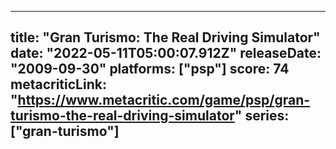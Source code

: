 
---
title: "Gran Turismo: The Real Driving Simulator"
date: "2022-05-11T05:00:07.912Z"
releaseDate: "2009-09-30"
platforms: ["psp"]
score: 74
metacriticLink: "https://www.metacritic.com/game/psp/gran-turismo-the-real-driving-simulator"
series: ["gran-turismo"]
---
